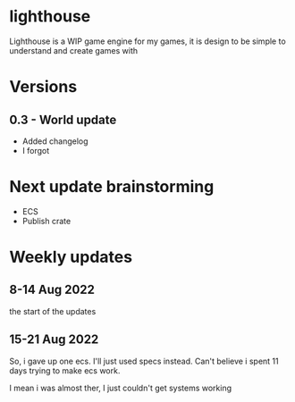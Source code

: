 # lighthouse
Lighthouse is a WIP game engine for my games, it is design to be simple to understand and create games with

# Versions
## 0.3 - World update
* Added changelog
* I forgot

# Next update brainstorming
* ECS
* Publish crate

# Weekly updates
## 8-14 Aug 2022
the start of the updates
## 15-21 Aug 2022
So, i gave up one ecs. I'll just used specs instead.
Can't believe i spent 11 days trying to make ecs work.

I mean i was almost ther, I just couldn't get systems working
